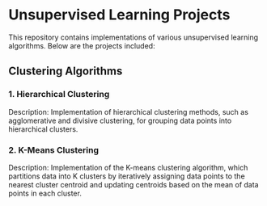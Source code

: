 # Unsupervised Learning Projects

This repository contains implementations of various unsupervised learning algorithms. Below are the projects included:

## Clustering Algorithms

### 1. Hierarchical Clustering

Description: Implementation of hierarchical clustering methods, such as agglomerative and divisive clustering, for grouping data points into hierarchical clusters.

### 2. K-Means Clustering

Description: Implementation of the K-means clustering algorithm, which partitions data into K clusters by iteratively assigning data points to the nearest cluster centroid and updating centroids based on the mean of data points in each cluster.

